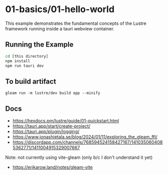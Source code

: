# 01-basics/01-hello-world

This example demonstrates the fundamental concepts of the Lustre framework 
running inside a tauri webview container.

## Running the Example

```bash
cd [this directory]
npm install
npm run tauri dev
```


## To build artifact

```
gleam run -m lustre/dev build app --minify
```

## Docs

* https://hexdocs.pm/lustre/guide/01-quickstart.html
* https://tauri.app/start/create-project/
* https://tauri.app/plugin/logging/
* https://www.jonashietala.se/blog/2024/01/11/exploring_the_gleam_ffi/
* https://discordapp.com/channels/768594524158427167/1410350604085362771/1411004915329007667

Note: not currently using vite-gleam (only b/c I don't understand it yet)
* https://erikarow.land/notes/gleam-vite
